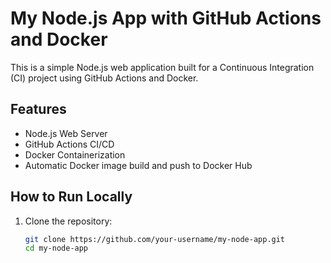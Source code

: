 # My Node.js App with GitHub Actions and Docker

This is a simple Node.js web application built for a Continuous Integration (CI) project using GitHub Actions and Docker.

## Features

- Node.js Web Server
- GitHub Actions CI/CD
- Docker Containerization
- Automatic Docker image build and push to Docker Hub

## How to Run Locally

1. Clone the repository:
   ```bash
   git clone https://github.com/your-username/my-node-app.git
   cd my-node-app
